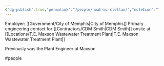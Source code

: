 ```yaml
---
{"dg-publish":true,"permalink":"/people/noah-mc-clellan/","noteIcon":"","created":"2025-01-02T08:45:30.252-06:00"}
---
```


Employer: [[Government/City of Memphis\|City of Memphis]]
Primary engineering contact for [[Contractors/CDM Smith\|CDM Smith]] onsite at [[Locations/T.E. Maxson Wastewater Treatment Plant\|T.E. Maxson Wastewater Treatment Plant]]

Previously was the Plant Engineer at Maxson

#people 